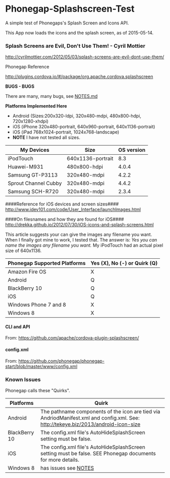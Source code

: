 # Phonegap-Splashscreen-Test
A simple test of Phonegaps's Splash Screen and Icons API.

This App now loads the icons and the splash screen, as of 2015-05-14.

### Splash Screens are Evil, Don't Use Them! - Cyril Mottier ###
http://cyrilmottier.com/2012/05/03/splash-screens-are-evil-dont-use-them/

Phonegap Reference

http://plugins.cordova.io/#/package/org.apache.cordova.splashscreen

**BUGS - BUGS**

There are many, many bugs, see [NOTES.md](NOTES.md)

**Platforms Implemented Here**
* Android (Sizes:200x320-ldpi, 320x480-mdpi, 480x800-hdpi, 720x1280-xhdpi)
* iOS (iPhone 320x480-portrait, 640x960-portrait,  640x1136-portrait)
* iOS (iPad 768x1024-portrait, 1024x768-landscape)
* **NOTE** I have not tested all sizes.

My Devices           |  Size             | OS version
---------------------|-------------------|------
iPodTouch            | 640x1136-portrait | 8.3
Huawei-M931          | 480x800-hdpi      | 4.0.4
Samsung GT-P3113     | 320x480-mdpi      | 4.2.2
Sprout Channel Cubby | 320x480-mdpi      | 4.4.2
Samsung SCH-R720     | 320x480-mdpi      | 2.3.4

####Reference for iOS devices and screen sizes####
http://www.idev101.com/code/User_Interface/launchImages.html

####On filesnames and how they are found for iOS####
http://drekka.github.io/2012/07/30/iOS-icons-and-splash-screens.html

This article suggests your can give the images any filename you want. When I finally got mine to work, I tested that. The answer is: *Yes you can name the images any filename you want.* My iPodTouch had an actual pixel size of 640x1136.

Phonegap Supported Platforms | Yes (X), No (-) or Quirk (Q)
--------------------|-----------------------------
Amazon Fire OS | X 
Android | Q
BlackBerry 10 | Q
iOS | Q
Windows Phone 7 and 8 | X
Windows 8 | X

#### CLI and API ####
From: https://github.com/apache/cordova-plugin-splashscreen/

#### config.xml ####
From: https://github.com/phonegap/phonegap-start/blob/master/www/config.xml

### Known Issues ###
Phonegap calls these "Quirks".

Platforms | Quirk
----------|------
Android | The pathname components of the icon are tied via AndriodManifest.xml and config.xml. See: http://tekeye.biz/2013/android-icon-size
BlackBerry 10 | The config.xml file's AutoHideSplashScreen setting must be false.
iOS | The config.xml file's AutoHideSplashScreen setting must be false. SEE Phonegap documents for more details.
Windows 8 | has issues see [NOTES](NOTES.md)
